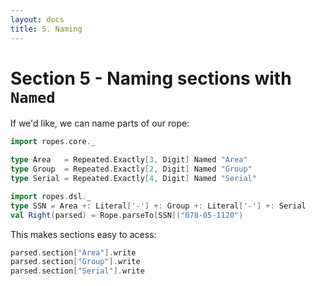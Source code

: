 ```yaml
---
layout: docs
title: 5. Naming
---
```


# Section 5 - Naming sections with `Named`

If we'd like, we can name parts of our rope:

```scala mdoc:silent
import ropes.core._

type Area   = Repeated.Exactly[3, Digit] Named "Area"
type Group  = Repeated.Exactly[2, Digit] Named "Group"
type Serial = Repeated.Exactly[4, Digit] Named "Serial"
```

```scala mdoc:invisible
import ropes.dsl._
type SSN = Area +: Literal['-'] +: Group +: Literal['-'] +: Serial
val Right(parsed) = Rope.parseTo[SSN]("078-05-1120")
```

This makes sections easy to acess:

```scala mdoc
parsed.section["Area"].write
parsed.section["Group"].write
parsed.section["Serial"].write
```

<!--Adding/removing names. Setting names on ropes.-->
